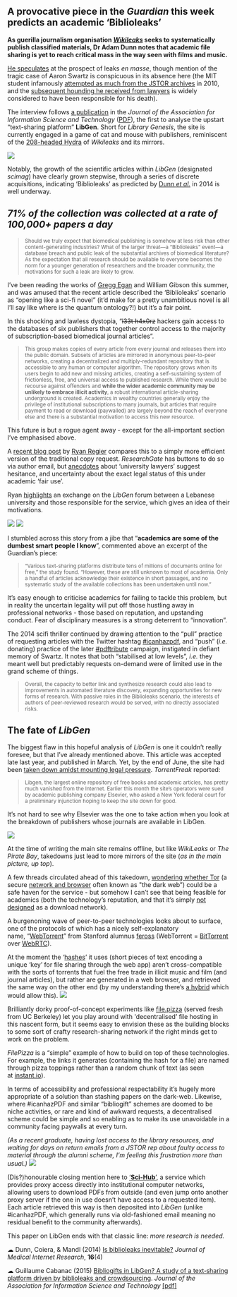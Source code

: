 ## A provocative piece in the _Guardian_&nbsp;this week predicts an academic &lsquo;Biblioleaks&rsquo;

**As guerilla journalism organisation&nbsp;[_Wikileaks_](https://en.wikipedia.org/wiki/WikiLeaks)&nbsp;seeks to systematically publish classified materials, Dr Adam Dunn notes that academic file sharing is yet to reach critical mass in the way seen with films and music.**

[He speculates](http://www.theguardian.com/science/2015/aug/14/australian-academics-seek-to-challenge-web-of-avarice-in-scientific-publishing) at the prospect of leaks _en masse_, though mention of the tragic case of Aaron Swartz is conspicuous in its absence here (the MIT student infamously [attempted as much from the JSTOR archives](https://en.wikipedia.org/wiki/United_States_v._Aaron_Swartz)&nbsp;in 2010, and the [subsequent hounding he received from lawyers](http://www.theguardian.com/commentisfree/2015/feb/07/aaron-swartz-suicide-internets-own-boy)&nbsp;is widely considered to have been responsible for his death).

The interview follows [a publication](http://onlinelibrary.wiley.com/doi/10.1002/asi.23445/full) in the _Journal of the Association for Information Science and Technology_ ([PDF](http://www.irit.fr/publis/SIG/2015_JASIST_C.pdf)), the first to analyse the upstart &ldquo;text-sharing platform&rdquo; **LibGen**. Short for _Library Genesis_, the site is currently engaged in a game of cat and mouse with publishers, reminiscent of the [208-headed&nbsp;Hydra](http://www.nytimes.com/2010/12/06/world/europe/06wiki.html) of _Wikileaks_ and its mirrors.

![](https://raw.githubusercontent.com/lmmx/shots/master/2015/Aug/Cabanac_2015_LibGen-growth-curves.png)

Notably, the growth of the scientific articles within _LibGen_ (designated _scimag_) have clearly grown stepwise, through a series of discrete acquisitions, indicating &lsquo;Biblioleaks&rsquo; as predicted by [Dunn _et al._](http://dx.doi.org/10.2196/jmir.3331)&nbsp;in 2014 is well underway.

## _71% of the collection was&nbsp;collected at a rate of 100,000+ papers a day_

> <sub>Should we truly expect that biomedical publishing is somehow at less risk than other content-generating industries? What of the larger threat&mdash;a &ldquo;Biblioleaks&rdquo; event&mdash;a database breach and public leak of the substantial archives of biomedical literature? As the expectation that all research should be available to everyone becomes the norm for a younger generation of researchers and the broader community, the motivations for such a leak are likely to grow.</sub>

I&rsquo;ve been reading the works of [Gregg Egan](https://en.wikipedia.org/wiki/Permutation_City) and William Gibson this summer, and was amused that the recent article described the&nbsp;&lsquo;Biblioleaks&rsquo; scenario as&nbsp;&ldquo;opening like a sci-fi novel&rdquo; (it&rsquo;d make for a pretty unambitious novel is all I&rsquo;ll say like where is the quantum ontology?!) but it&rsquo;s a fair point.

In this shocking and lawless dystopia, &ldquo;<strike>l33t&nbsp;h4x0rz</strike>&nbsp;hackers gain access to the databases of six publishers that together control access to the majority of subscription-based biomedical journal articles&rdquo;.

> <sub>This group makes copies of every article from every journal and releases them into the public domain. Subsets of articles are mirrored in anonymous peer-to-peer networks, creating a decentralized and multiply-redundant repository that is accessible to any human or computer algorithm. The repository grows when its users begin to add new and missing articles, creating a self-sustaining system of frictionless, free, and universal access to published research. While there would be recourse against offenders and **while the wider academic community may be unlikely to embrace illicit activity**, a robust international article-sharing underground is created. Academics in wealthy countries generally enjoy the privilege of institutional subscriptions to many journals, but articles that require payment to read or download (paywalled) are largely beyond the reach of everyone else and there is a substantial motivation to access this new resource.</sub>

This future is but a rogue agent away - except for the all-important section I&rsquo;ve emphasised above.

A [recent blog post](https://awayofhappening.wordpress.com/2015/07/17/the-library-genesis-project-the-easiest-way-to-find-full-text-articles-online-illegally/) by [Ryan Regier](https://twitter.com/ryregier)&nbsp;compares this to a simply more efficient version of the traditional copy request. _ResearchGate_&nbsp;has buttons to do so via author email, but [anecdotes](http://poynder.blogspot.ca/2015/06/hefce-elsevier-copy-request-button-and.html#more)&nbsp;about&nbsp;&lsquo;university lawyers&rsquo; suggest hesitance, and uncertainty about the exact legal status of this under academic &lsquo;fair use&rsquo;.

Ryan [highlights](https://awayofhappening.wordpress.com/2015/07/17/the-library-genesis-project-the-easiest-way-to-find-full-text-articles-online-illegally/) an exchange on the _LibGen_ forum between a Lebanese university and those responsible for the service, which gives an idea of their motivations.

<img src="https://raw.githubusercontent.com/lmmx/shots/master/2015/Aug/USJ_LibGen_request.png" class="center-nofloat" />
<img src="https://raw.githubusercontent.com/lmmx/shots/master/2015/Aug/USJ_LibGen_response.png" class="center-nofloat" />

I stumbled across this story from a jibe that&nbsp;&ldquo;**academics are some of the dumbest smart people I know**&rdquo;, commented above an excerpt of the Guardian&rsquo;s piece:

> <sub>&ldquo;Various text-sharing platforms distribute tens of millions of documents online for free,&rdquo; the study found. &ldquo;However, these are still unknown to most of academia. Only a handful of articles acknowledge their existence in short passages, and no systematic study of the available collections has been undertaken until now.&rdquo;</sub>

It&rsquo;s easy enough to criticise academics for failing to&nbsp;tackle this problem, but in reality the uncertain legality will put off those hustling away in professional networks - those based on reputation, and upstanding conduct. Fear of disciplinary measures is a strong deterrent to &ldquo;innovation&rdquo;.

The 2014 scifi thriller continued by drawing attention to the&nbsp;&ldquo;pull&rdquo; practice of requesting articles with the Twitter hashtag [#icanhazpdf](https://twitter.com/search?q=%23icanhazpdf&amp;src=hash), and&nbsp;&ldquo;push&rdquo; (_i.e._ donating) practice of the later [#pdftribute](https://twitter.com/search?q=%23pdftribute&amp;src=hash) campaign, instigated in defiant memory of Swartz. It notes that both&nbsp;&ldquo;stabilised at low levels&rdquo;, _i.e._&nbsp;they meant well but predictably requests on-demand were of limited use in the grand scheme of things.

> <sub>Overall, the capacity to better link and synthesize research could also lead to improvements in automated literature discovery, expanding opportunities for new forms of research. With passive roles in the Biblioleaks scenario, the interests of authors of peer-reviewed research would be served, with no directly associated risks.</sub>

## The fate of _LibGen_

The biggest flaw in this hopeful analysis of _LibGen_ is one it couldn&rsquo;t really foresee, but that I&rsquo;ve already mentioned above. This article was accepted late last year, and published in March. Yet, by the end of June, the site had been [taken down amidst mounting legal pressure](https://torrentfreak.com/libgen-goes-down-as-legal-pressure-mounts-150622/). _TorrentFreak_&nbsp;reported:

> <sub>Libgen, the largest online repository of free books and academic articles, has pretty much vanished from the Internet. Earlier this month the site&rsquo;s operators were sued by academic publishing company Elsevier, who asked a New York federal court for a preliminary injunction hoping to keep the site down for good.</sub>

It&rsquo;s not hard to see why Elsevier was the one to take action when you look at the breakdown of publishers whose journals are available in LibGen.</sub>

![](https://raw.githubusercontent.com/lmmx/shots/master/2015/Aug/Cabanac_2015_LibGen-content-sources.png)

At the time of writing the main site remains offline, but like _WikiLeaks_ or _The Pirate Bay_, takedowns just lead to more mirrors of the site (_as in the main picture, up top_).

A few threads circulated ahead of this takedown, [wondering whether Tor](https://www.reddit.com/r/TOR/comments/2jlmp7/putting_library_genesis_on_tor_12_million_ebooks/) (a secure&nbsp;[network and browser](https://en.wikipedia.org/wiki/Tor_(anonymity_network)) often known as "the dark web&rdquo;) could be a safe haven for the service - but somehow I can&rsquo;t see that being feasible for academics (both the technology&rsquo;s reputation, and that it&rsquo;s simply [not](https://blog.torproject.org/blog/bittorrent-over-tor-isnt-good-idea) [designed](https://blog.torproject.org/blog/why-tor-is-slow) as a download network).

A burgenoning wave of peer-to-peer technologies looks about to surface, one of the protocols of which has a nicely self-explanatory name,&nbsp;&ldquo;[WebTorrent](https://webtorrent.io/)&rdquo; from Stanford alumnus [feross](http://tmblr.co/mozqjhuSr2Y6dsETQTymNqQ)&nbsp;(WebTorrent = [BitTorrent](https://en.wikipedia.org/wiki/BitTorrent) over [WebRTC](https://en.wikipedia.org/wiki/WebRTC)).

At the moment the &lsquo;[hashes](https://en.wikipedia.org/wiki/Cryptographic_hash_function)&rsquo; it uses (short pieces of text encoding a unique&nbsp;&lsquo;key&rsquo; for file sharing through the web app) aren&rsquo;t cross-compatible with the sorts of torrents that fuel the free trade in illicit music and film (and journal articles), but rather are generated in a web browser, and retrieved the same way on the other end (by my understanding there&rsquo;s [a hybrid](https://github.com/feross/webtorrent-hybrid) which would allow this).
![](https://raw.githubusercontent.com/lmmx/shots/master/2015/Aug/FilePizza.png)

Brilliantly dorky proof-of-concept experiments like [file.pizza](http://file.pizza/) (served fresh from UC Berkeley) let you play around with 'decentralised&rsquo; file hosting in this nascent form, but it seems easy to envision these as the building blocks to some sort of crafty research-sharing network if the right minds get to work on the problem.

_FilePizza_ is a &ldquo;simple&rdquo; example of how to build on top of these technologies. For example, the links it generates (containing the hash for a file) are named through pizza toppings rather than a random chunk of text (as seen at&nbsp;[instant.io](https://instant.io/)).

In terms of accessibility and professional respectability it&rsquo;s hugely more appropriate of a solution than stashing papers on the dark-web. Likewise, where #icanhazPDF and similar&nbsp;&ldquo;bibliogift&rdquo; schemes are doomed to be niche activities, or rare and kind of awkward requests, a decentralised scheme could be simple and so enabling as to make its use unavoidable in a community facing paywalls at every turn.

_(As a recent graduate, having lost access to the library resources, and waiting for days on return emails from a JSTOR rep about faulty access to material through the alumni scheme, I&rsquo;m feeling this frustration more than usual.)_
![](https://raw.githubusercontent.com/lmmx/shots/master/2015/Aug/Cabanac_2015_Sci-Hub.png)

(Dis?)honourable closing mention here to [&lsquo;**Sci-Hub**&rsquo;](https://torrentfreak.com/sci-hub-tears-down-academias-illegal-copyright-paywalls-150627/), a service which provides proxy access directly into institutional computer networks, allowing users to download PDFs from outside (and even jump onto another proxy server if the one in use doesn&rsquo;t have access to a requested item). Each article retrieved this way is then deposited into _LibGen_ (unlike #icanhazPDF, which generally runs via old-fashioned email meaning no residual benefit to the community afterwards).

This paper on LibGen ends with that classic line: _more research is needed._

&#9729; Dunn, Coiera, &amp; Mandl (2014) [Is biblioleaks inevitable?](http://dx.doi.org/10.2196/jmir.3331)&nbsp;_Journal of Medical Internet Research_, **16**(4)

&#9729; Guillaume Cabanac (2015) [Bibliogifts in LibGen? A study of a text&#8208;sharing platform driven by biblioleaks and crowdsourcing](http://dx.doi.org/10.1002/asi.23445). _Journal of the Association for Information Science and Technology_&nbsp;[[pdf]](http://www.irit.fr/publis/SIG/2015_JASIST_C.pdf)
